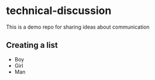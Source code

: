 # technical-discussion
This is a demo repo for sharing ideas about communication


## Creating a list
* Boy
* Girl
* Man
